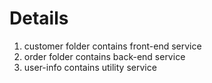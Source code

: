 # Details
1. customer folder contains front-end service
2. order folder contains back-end service
3. user-info contains utility service
